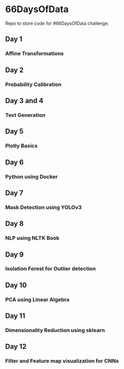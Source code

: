 # 66DaysOfData
Repo to store code for #66DaysOfData challenge.

## Day 1
### Affine Transformations
## Day 2
### Probability Calibration
## Day 3 and 4
### Text Generation
## Day 5
### Plotly Basics
## Day 6
### Python using Docker
## Day 7
### Mask Detection using YOLOv3
## Day 8
### NLP using NLTK Book
## Day 9
### Isolation Forest for Outlier detection
## Day 10
### PCA using Linear Algebra
## Day 11
### Dimensionality Reduction using sklearn
## Day 12
### Filter and Feature map visualization for CNNs